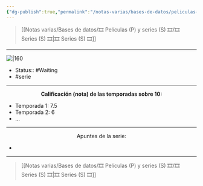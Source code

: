 ```yaml
---
{"dg-publish":true,"permalink":"/notas-varias/bases-de-datos/peliculas-p-y-series-s/s-sangre-de-zeus/"}
---
```



> [[Notas varias/Bases de datos/🎞️ Películas (P) y series (S) 🎞️/🎞️ Series (S) 🎞️\|🎞️ Series (S) 🎞️]]

---

![|160](https://m.media-amazon.com/images/M/MV5BOWEzZmI2NTItMTFhZi00OWY0LWJiYTktMzIzYzRhNjA1N2IyXkEyXkFqcGdeQXVyMTUzMTM1NDU@._V1_SX300.jpg)

- Status:: #Waiting  
- #serie 

---

**<center>Calificación (nota) de las temporadas sobre 10:</center>**

- Temporada 1: 7.5
- Temporada 2: 6
- ...

---

<center>Apuntes de la serie:</center>

- 

---

> [[Notas varias/Bases de datos/🎞️ Películas (P) y series (S) 🎞️/🎞️ Series (S) 🎞️\|🎞️ Series (S) 🎞️]]